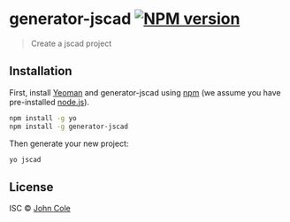 # generator-jscad [![NPM version][npm-image]][npm-url]
> Create a jscad project

## Installation
First, install [Yeoman](http://yeoman.io) and generator-jscad using [npm](https://www.npmjs.com/) (we assume you have pre-installed [node.js](https://nodejs.org/)).

```bash
npm install -g yo
npm install -g generator-jscad
```

Then generate your new project:

```bash
yo jscad
```

## License
ISC © [John Cole](http://github.com/johnwebbcole)

[npm-image]: https://badge.fury.io/js/generator-jscad.svg
[npm-url]: https://npmjs.org/package/generator-jscad

